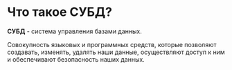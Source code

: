 # **Что такое СУБД?**

**СУБД** - система управления базами данных.

Совокупность языковых и программных средств, которые позволяют создавать, изменять, удалять наши данные, осуществляют доступ к ним и обеспечивают безопасность наших данных.
